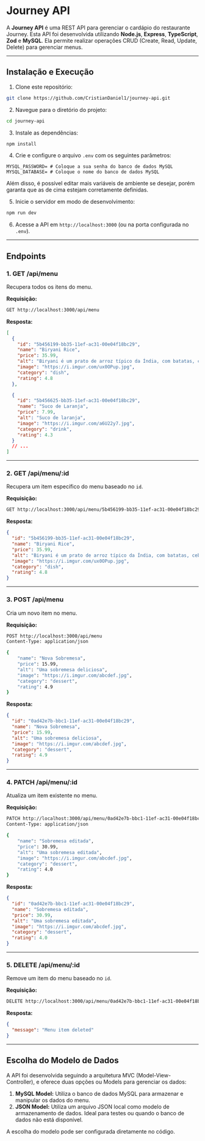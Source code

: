 # Journey API

A **Journey API** é uma REST API para gerenciar o cardápio do restaurante Journey. Esta API foi desenvolvida utilizando **Node.js**, **Express**, **TypeScript**, **Zod** e **MySQL**. Ela permite realizar operações CRUD (Create, Read, Update, Delete) para gerenciar menus.

---

## Instalação e Execução

1. Clone este repositório:

```bash
git clone https://github.com/CristianDaniel1/journey-api.git
```

2. Navegue para o diretório do projeto:

```bash
cd journey-api
```

3. Instale as dependências:

```bash
npm install
```

4. Crie e configure o arquivo `.env` com os seguintes parâmetros:

```env
MYSQL_PASSWORD= # Coloque a sua senha do banco de dados MySQL
MYSQL_DATABASE= # Coloque o nome do banco de dados MySQL
```

Além disso, é possível editar mais variáveis de ambiente se desejar, porém garanta que as de cima estejam corretamente definidas.

5. Inicie o servidor em modo de desenvolvimento:

```bash
npm run dev
```

6. Acesse a API em `http://localhost:3000` (ou na porta configurada no `.env`).

---

## Endpoints

### 1. **GET /api/menu**

Recupera todos os itens do menu.

**Requisição:**

```bash
GET http://localhost:3000/api/menu
```

**Resposta:**

```json
[
  {
    "id": "5b456199-bb35-11ef-ac31-00e04f18bc29",
    "name": "Biryani Rice",
    "price": 35.99,
    "alt": "Biryani é um prato de arroz típico da Índia, com batatas, cebola, alho e gengibre esmagados, com carne de frango.",
    "image": "https://i.imgur.com/ux0OPup.jpg",
    "category": "dish",
    "rating": 4.8
  },

  {
    "id": "5b456625-bb35-11ef-ac31-00e04f18bc29",
    "name": "Suco de Laranja",
    "price": 7.99,
    "alt": "Suco de laranja",
    "image": "https://i.imgur.com/a6U22y7.jpg",
    "category": "drink",
    "rating": 4.3
  }
  // ...
]
```

---

### 2. **GET /api/menu/:id**

Recupera um item específico do menu baseado no `id`.

**Requisição:**

```bash
GET http://localhost:3000/api/menu/5b456199-bb35-11ef-ac31-00e04f18bc29
```

**Resposta:**

```json
{
  "id": "5b456199-bb35-11ef-ac31-00e04f18bc29",
  "name": "Biryani Rice",
  "price": 35.99,
  "alt": "Biryani é um prato de arroz típico da Índia, com batatas, cebola, alho e gengibre esmagados, com carne de frango.",
  "image": "https://i.imgur.com/ux0OPup.jpg",
  "category": "dish",
  "rating": 4.8
}
```

---

### 3. **POST /api/menu**

Cria um novo item no menu.

**Requisição:**

```bash
POST http://localhost:3000/api/menu
Content-Type: application/json

{
    "name": "Nova Sobremesa",
    "price": 15.99,
    "alt": "Uma sobremesa deliciosa",
    "image": "https://i.imgur.com/abcdef.jpg",
    "category": "dessert",
    "rating": 4.9
}
```

**Resposta:**

```json
{
  "id": "0ad42e7b-bbc1-11ef-ac31-00e04f18bc29",
  "name": "Nova Sobremesa",
  "price": 15.99,
  "alt": "Uma sobremesa deliciosa",
  "image": "https://i.imgur.com/abcdef.jpg",
  "category": "dessert",
  "rating": 4.9
}
```

---

### 4. **PATCH /api/menu/:id**

Atualiza um item existente no menu.

**Requisição:**

```bash
PATCH http://localhost:3000/api/menu/0ad42e7b-bbc1-11ef-ac31-00e04f18bc29
Content-Type: application/json

{
    "name": "Sobremesa editada",
    "price": 30.99,
    "alt": "Uma sobremesa editada",
    "image": "https://i.imgur.com/abcdef.jpg",
    "category": "dessert",
    "rating": 4.0
}
```

**Resposta:**

```json
{
  "id": "0ad42e7b-bbc1-11ef-ac31-00e04f18bc29",
  "name": "Sobremesa editada",
  "price": 30.99,
  "alt": "Uma sobremesa editada",
  "image": "https://i.imgur.com/abcdef.jpg",
  "category": "dessert",
  "rating": 4.0
}
```

---

### 5. **DELETE /api/menu/:id**

Remove um item do menu baseado no `id`.

**Requisição:**

```bash
DELETE http://localhost:3000/api/menu/0ad42e7b-bbc1-11ef-ac31-00e04f18bc29
```

**Resposta:**

```json
{
  "message": "Menu item deleted"
}
```

---

## Escolha do Modelo de Dados

A API foi desenvolvida seguindo a arquitetura MVC (Model-View-Controller), e oferece duas opções ou Models para gerenciar os dados:

1. **MySQL Model:** Utiliza o banco de dados MySQL para armazenar e manipular os dados do menu.
2. **JSON Model:** Utiliza um arquivo JSON local como modelo de armazenamento de dados. Ideal para testes ou quando o banco de dados não está disponível.

A escolha do modelo pode ser configurada diretamente no código.
